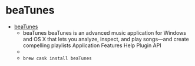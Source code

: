 # beaTunes
- [beaTunes](https://www.beatunes.com/)
  -  beaTunes beaTunes is an advanced music application for Windows and OS X that lets you analyze, inspect, and play songs—and create compelling playlists Application Features Help Plugin API
  - 
  - `brew cask install beaTunes`
